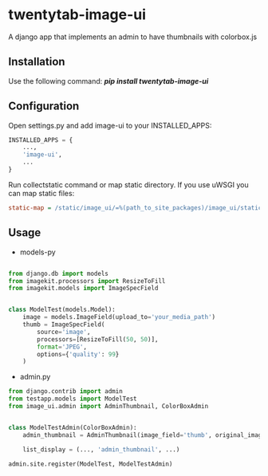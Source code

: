 twentytab-image-ui
==================

A django app that implements an admin to have thumbnails with colorbox.js

## Installation

Use the following command: <b><i>pip install twentytab-image-ui</i></b>

## Configuration

Open settings.py and add image-ui to your INSTALLED_APPS:

```py
INSTALLED_APPS = {
    ...,
    'image-ui',
    ...
}
```

Run collectstatic command or map static directory. If you use uWSGI you can map static files:

```ini
static-map = /static/image_ui/=%(path_to_site_packages)/image_ui/static/image_ui
```


## Usage

- models-py

```py

from django.db import models
from imagekit.processors import ResizeToFill
from imagekit.models import ImageSpecField


class ModelTest(models.Model):
    image = models.ImageField(upload_to='your_media_path')
    thumb = ImageSpecField(
        source='image',
        processors=[ResizeToFill(50, 50)],
        format='JPEG',
        options={'quality': 99}
    )

```

- admin.py

```py
from django.contrib import admin
from testapp.models import ModelTest
from image_ui.admin import AdminThumbnail, ColorBoxAdmin


class ModelTestAdmin(ColorBoxAdmin):
    admin_thumbnail = AdminThumbnail(image_field='thumb', original_image='image')

    list_display = (..., 'admin_thumbnail', ...)

admin.site.register(ModelTest, ModelTestAdmin)


```
